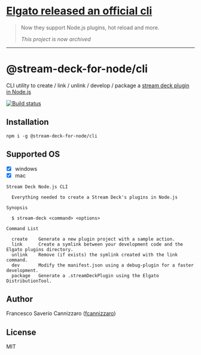 # [Elgato released an official cli](https://github.com/elgatosf/cli)
> Now they support Node.js plugins, hot reload and more.
> 
> _This project is now archived_

------

# @stream-deck-for-node/cli

CLI utility to create / link / unlink / develop / package
a [stream deck plugin in Node.js](https://stream-deck-for-node.netlify.app/#/cli)

[![Build status](https://ci.appveyor.com/api/projects/status/im247e4qbk754pdj/branch/main?svg=true)](https://ci.appveyor.com/project/fcannizzaro/cli/branch/main)

## Installation

```shell
npm i -g @stream-deck-for-node/cli
```

## Supported OS

- [x] windows
- [x] mac

```shell
Stream Deck Node.js CLI

  Everything needed to create a Stream Deck's plugins in Node.js

Synopsis

  $ stream-deck <command> <options>

Command List

  create    Generate a new plugin project with a sample action.
  link      Create a symlink between your development code and the Elgato plugins directory.
  unlink    Remove (if exists) the symlink created with the link command.
  dev       Modify the manifest.json using a debug-plugin for a faster development.
  package   Generate a .streamDeckPlugin using the Elgato DistributionTool.
```

## Author

Francesco Saverio Cannizzaro ([fcannizzaro](https://github.com/fcannizzaro))

## License

MIT
